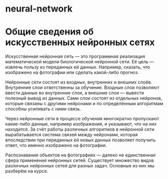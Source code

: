 # neural-network
# Общие сведения об искусственных нейронных сетях

Искусственная нейронная сеть — это программная реализация математической модели
биологической нейронной сети. Её цель — извлечь пользу из переданных ей данных. Например,
сказать, что изображено на фотографии или сделать какой-либо прогноз.

Нейронные сети состоят из входных, внутренних и внешних слоёв. Внутренние слои ответственны за
обучение. Входные слои позволяют ввести данные во внутренние слои, а внешние слои — вывести
полезный вывод из данных. Сами слои состоят из отдельных нейронов, которые связаны с другими
нейронами и по определённым алгоритмам способны усиливать с ними связь.

Через нейронные сети в процессе обучения многократно пропускают какие-либо данные, например
изображения, и указывают, что на них находится. За счёт работы различных алгоритмов в нейронной
сети вырабатывается система связей между нейронами, которая впоследствии при переданных ей
новых данных позволяет получить ответ, что именно изображено на фотографии.

Распознавание объектов на фотографиях — далеко не единственная сфера применения нейронных
сетей. Существует множество видов различных нейронных сетей для разных задач. Основные из них
мы разберём на курсе.
